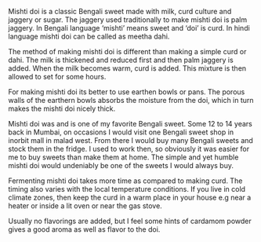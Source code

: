 Mishti doi is a classic Bengali sweet made with milk, curd culture and jaggery or sugar. The jaggery used traditionally to make mishti doi is palm jaggery. In Bengali language ‘mishti’ means sweet and ‘doi’ is curd. In hindi language mishti doi can be called as meetha dahi.

The method of making mishti doi is different than making a simple curd or dahi. The milk is thickened and reduced first and then palm jaggery is added. When the milk becomes warm, curd is added. This mixture is then allowed to set for some hours.


For making mishti doi its better to use earthen bowls or pans. The porous walls of the earthern bowls absorbs the moisture from the doi, which in turn makes the mishti doi nicely thick.

Mishti doi was and is one of my favorite Bengali sweet. Some 12 to 14 years back in Mumbai, on occasions I would visit one Bengali sweet shop in inorbit mall in malad west. From there I would buy many Bengali sweets and stock them in the fridge. I used to work then, so obviously it was easier for me to buy sweets than make them at home. The simple and yet humble mishti doi would undeniably be one of the sweets I would always buy.

Fermenting mishti doi takes more time as compared to making curd. The timing also varies with the local temperature conditions. If you live in cold climate zones, then keep the curd in a warm place in your house e.g near a heater or inside a lit oven or near the gas stove.

Usually no flavorings are added, but I feel some hints of cardamom powder gives a good aroma as well as flavor to the doi.

